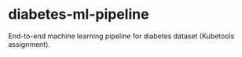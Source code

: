 # diabetes-ml-pipeline
End-to-end machine learning pipeline for diabetes dataset (Kubetools assignment).
